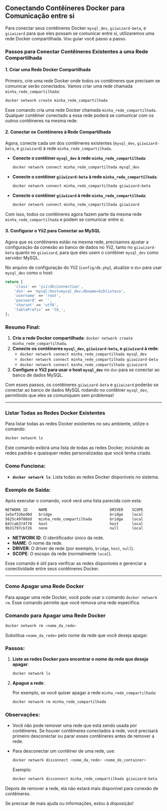 ## Conectando Contêineres Docker para Comunicação entre si

Para conectar seus contêineres Docker `mysql_dev`, `giiwizard-beta`, e `giiwizard` para que eles possam se comunicar entre si, utilizaremos uma rede Docker compartilhada. Vou guiar você passo a passo.

### Passos para Conectar Contêineres Existentes a uma Rede Compartilhada

#### 1. **Criar uma Rede Docker Compartilhada**

Primeiro, crie uma rede Docker onde todos os contêineres que precisam se comunicar serão conectados. Vamos criar uma rede chamada `minha_rede_compartilhada`:

```bash
docker network create minha_rede_compartilhada
```

Esse comando cria uma rede Docker chamada `minha_rede_compartilhada`. Qualquer contêiner conectado a essa rede poderá se comunicar com os outros contêineres na mesma rede.

#### 2. **Conectar os Contêineres à Rede Compartilhada**

Agora, conecte cada um dos contêineres existentes (`mysql_dev`, `giiwizard-beta`, e `giiwizard`) à rede `minha_rede_compartilhada`.

- **Conecte o contêiner `mysql_dev` à rede `minha_rede_compartilhada`**:

   ```bash
   docker network connect minha_rede_compartilhada mysql_dev
   ```

- **Conecte o contêiner `giiwizard-beta` à rede `minha_rede_compartilhada`**:

   ```bash
   docker network connect minha_rede_compartilhada giiwizard-beta
   ```

- **Conecte o contêiner `giiwizard` à rede `minha_rede_compartilhada`**:

   ```bash
   docker network connect minha_rede_compartilhada giiwizard
   ```

Com isso, todos os contêineres agora fazem parte da mesma rede `minha_rede_compartilhada` e podem se comunicar entre si.

#### 3. **Configurar o Yii2 para Conectar ao MySQL**

Agora que os contêineres estão na mesma rede, precisamos ajustar a configuração da conexão ao banco de dados no Yii2, tanto no `giiwizard-beta` quanto no `giiwizard`, para que eles usem o contêiner `mysql_dev` como servidor MySQL.

No arquivo de configuração do Yii2 (`config/db.php`), atualize o `dsn` para usar `mysql_dev` como o host:

```php
return [
    'class' => 'yii\db\Connection',
    'dsn' => 'mysql:host=mysql_dev;dbname=biblioteca',
    'username' => 'root',
    'password' => '',
    'charset' => 'utf8',
    'tablePrefix' => 'tb_',
];
```

### Resumo Final:

1. **Crie a rede Docker compartilhada**: `docker network create minha_rede_compartilhada`.
2. **Conecte os contêineres `mysql_dev`, `giiwizard-beta`, e `giiwizard` à rede**:
   - `docker network connect minha_rede_compartilhada mysql_dev`
   - `docker network connect minha_rede_compartilhada giiwizard-beta`
   - `docker network connect minha_rede_compartilhada giiwizard`
3. **Configure o Yii2 para usar o host `mysql_dev`** no `dsn` para se conectar ao banco de dados MySQL.

Com esses passos, os contêineres `giiwizard-beta` e `giiwizard` poderão se conectar ao banco de dados MySQL rodando no contêiner `mysql_dev`, permitindo que eles se comuniquem sem problemas!

---

### Listar Todas as Redes Docker Existentes

Para listar todas as redes Docker existentes no seu ambiente, utilize o comando:

```bash
docker network ls
```

Este comando exibirá uma lista de todas as redes Docker, incluindo as redes padrão e quaisquer redes personalizadas que você tenha criado.

### Como Funciona:

- **`docker network ls`**: Lista todas as redes Docker disponíveis no sistema.

### Exemplo de Saída:

Após executar o comando, você verá uma lista parecida com esta:

```bash
NETWORK ID     NAME                            DRIVER    SCOPE
1e5ef326ed0d   bridge                          bridge    local
5625c49780dd   minha_rede_compartilhada        bridge    local
847ca6374f70   host                            host      local
9b31797cb726   none                            null      local
```

- **NETWORK ID**: O identificador único da rede.
- **NAME**: O nome da rede.
- **DRIVER**: O driver de rede (por exemplo, `bridge`, `host`, `null`).
- **SCOPE**: O escopo da rede (normalmente `local`).

Esse comando é útil para verificar as redes disponíveis e gerenciar a conectividade entre seus contêineres Docker.

---

### Como Apagar uma Rede Docker

Para apagar uma rede Docker, você pode usar o comando `docker network rm`. Esse comando permite que você remova uma rede específica.

### Comando para Apagar uma Rede Docker

```bash
docker network rm <nome_da_rede>
```

Substitua `<nome_da_rede>` pelo nome da rede que você deseja apagar.

### Passos:

1. **Liste as redes Docker para encontrar o nome da rede que deseja apagar**:

   ```bash
   docker network ls
   ```

2. **Apague a rede**:

   Por exemplo, se você quiser apagar a rede `minha_rede_compartilhada`:

   ```bash
   docker network rm minha_rede_compartilhada
   ```

### Observações:

- Você não pode remover uma rede que está sendo usada por contêineres. Se houver contêineres conectados à rede, você precisará primeiro desconectar ou parar esses contêineres antes de remover a rede.
- Para desconectar um contêiner de uma rede, use:

  ```bash
  docker network disconnect <nome_da_rede> <nome_do_container>
  ```

  Exemplo:

  ```bash
  docker network disconnect minha_rede_compartilhada giiwizard-beta
  ```

Depois de remover a rede, ela não estará mais disponível para conexão de contêineres.

Se precisar de mais ajuda ou informações, estou à disposição!